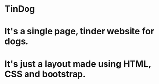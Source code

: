 # TinDog
# It's a single page, tinder website for dogs.
# It's just a layout made using HTML, CSS and bootstrap.

